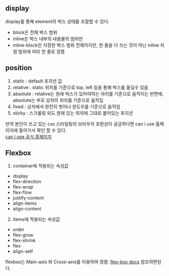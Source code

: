 ## display
display를 통해 element의 박스 상태를 조절할 수 있다. 
- block은 전체 박스 범위
- inline은 박스 내부의 내용물의 범위만
- inline-block은 지정한 박스 범위 전체이지만, 한 줄을 다 쓰는 것이 아닌 inline 처럼 범위에 따라 한 줄로 정렬   

## position
1. static : default 포지션 값
2. relative : static 위치를 기준으로 top, left 등을 통해 박스를 옮길수 있음
3. absolute : relative는 원래 박스가 있어야하는 자리를 기준으로 움직이는 반면에, absolute는 부모 상자의 위치를 기준으로 움직임
4. fixed : 상자에서 완전히 벗어나 윈도우를 기준으로 움직임
5. sticky : 스크롤링 되도 원래 있는 위치에 그대로 붙어있는 포지션   

만약 본인이 쓰고 있는 css 스타일링의 브라우저 호환성이 궁금하다면 can i use 홈페이지에 들어가서 확인 할 수 있다.    
[can i use 공식 홈페이지](https://caniuse.com/)

## Flexbox
1. container에 적용되는 속성값
  - display
  - flex-direction
  - flex-wrap
  - flex-flow
  - justify-content
  - align-items
  - align-content
2. items에 적용되는 속성값
  - order
  - flex-grow
  - flex-shrink
  - flex
  - align-self

flexbox는 Main-axis 와 Cross-axis를 이용하여 정렬. [flex-box docs](https://css-tricks.com/snippets/css/a-guide-to-flexbox/) 참조하면된다.
